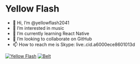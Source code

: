 # Yellow Flash

- 👋 Hi, I’m @yellowflash2041
- 👀 I’m interested in music
- 🌱 I’m currently learning React Native
- 💞️ I’m looking to collaborate on GitHub
- 📫 How to reach me is Skype: live:.cid.a6000ece8601013d

[![Yellow Flash](https://user-images.githubusercontent.com/110062591/199587119-9e52c28b-db8d-4d24-a425-f68634911dd7.gif)](https://Rasengan.yellowflash2041.repl.co)
[![Belt](https://user-images.githubusercontent.com/110062591/199593953-c3fe6b61-9333-43b0-ace6-c64f3df47705.gif)](https://Belt.yellowflash2041.repl.co)

<!---
yellowflash2041/yellowflash2041 is a ✨ special ✨ repository because its `README.md` (this file) appears on your GitHub profile.
You can click the Preview link to take a look at your changes.
--->
